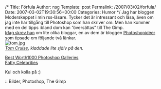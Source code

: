 /*
 Title: Förfula
 Author: nsg
 Template: post
 Permalink: /2007/03/02/forfula/
 Date: 2007-03-02T19:30:56+00:00
 Categories: Humor
*/
Jag har bloggen Moderskeppet i min rss-läsare. Tycker det är intressant och läsa, även om jag inte har tillgång till Photoshop som han skriver om. Men han kommer med en del tipps ibland dom kan &#8220;översättas&#8221; till The Gimp.  
[Idag skrev han][1] om lite olika bloggar, en av dem är bloggen [Photoshopidéer][2] som tipsade om följande två länkar.  
<img id="image330" src="http://cdn.junkpile.se/2007/03/tom.jpg" alt="tom.jpg" />  
*[Tom Cruise][3], kladdade lite själv på den.*

[Best Worth1000 Photoshop Galleries][4]  
[Fatty Celebrities][5]

Kul och kolla på :) 

:: Bilder, Photoshop, The Gimp

<small></small>

 [1]: http://www.moderskeppet.se/live/arkiv/2007/bloggar-och-poddcastar-om-photoshop/
 [2]: http://photoshopideer.blogspot.com/2007/03/retuschering-t-fel-hll.html
 [3]: http://www.worth1000.com/emailthis.asp?entry=286672
 [4]: http://www.worth1000.com/galleries.asp?rel=Detouching&#038;display=photoshop&#038;id=12926
 [5]: http://photowebs.blogspot.com/2007/01/fatty-celebrities.html